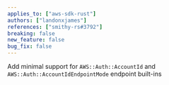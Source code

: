 ```yaml
---
applies_to: ["aws-sdk-rust"]
authors: ["landonxjames"]
references: ["smithy-rs#3792"]
breaking: false
new_feature: false
bug_fix: false
---
```


Add minimal support for `AWS::Auth::AccountId` and `AWS::Auth::AccountIdEndpointMode` endpoint built-ins

